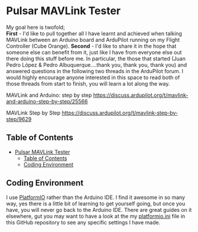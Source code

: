 # Pulsar MAVLink Tester

My goal here is twofold;  
**First** - I'd like to pull together all I have learnt and achieved when talking MAVLink between an Arduino board and ArduPilot running on my Flight Controller (Cube Orange).
**Second** - I'd like to share it in the hope that someone else can benefit from it, just like I have from everyone else out there doing this stuff before me.  In particular, the those that started (Juan Pedro López & Pedro Albuquerque....thank you, thank you, thank you) and answered questions in the following two threads in the ArduPilot forum.  I would highly encourage anyone interested in this space to read both of those threads from start to finish, you will learn a lot along the way.

MAVLink and Arduino: step by step
https://discuss.ardupilot.org/t/mavlink-and-arduino-step-by-step/25566

MAVLink Step by Step
https://discuss.ardupilot.org/t/mavlink-step-by-step/9629

## Table of Contents
- [Pulsar MAVLink Tester](#pulsar-mavlink-tester)
  - [Table of Contents](#table-of-contents)
  - [Coding Environment](#coding-environment)


## Coding Environment

I use [PlatformIO](https://platformio.org) rather than the Arduino IDE.  I find it awesome in so many way, yes there is a little bit of learning to get yourself going, but once you have, you will never go back to the Arduino IDE. There are great guides on it elsewhere, gut you may want to have a look at the my [platformio.ini](https://github.com/pauljeffress/Pulsar-MAVLink-Tester/blob/master/platformio.ini) file in this GitHub repository to see any specific settings I have made.


